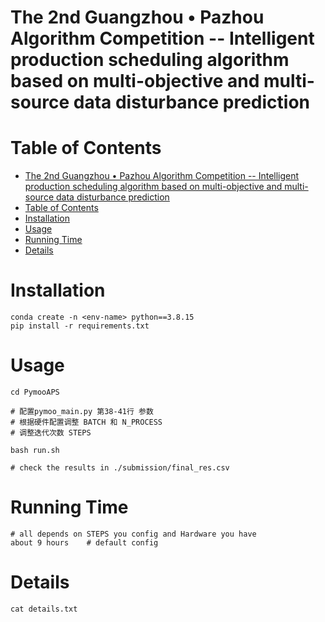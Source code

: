 # The 2nd Guangzhou • Pazhou Algorithm Competition -- Intelligent production scheduling algorithm based on multi-objective and multi-source data disturbance prediction

# Table of Contents

- [The 2nd Guangzhou • Pazhou Algorithm Competition -- Intelligent production scheduling algorithm based on multi-objective and multi-source data disturbance prediction](#the-2nd-guangzhou--pazhou-algorithm-competition----intelligent-production-scheduling-algorithm-based-on-multi-objective-and-multi-source-data-disturbance-prediction)
- [Table of Contents](#table-of-contents)
- [Installation](#installation)
- [Usage](#usage)
- [Running Time](#running-time)
- [Details](#details)

# Installation

```
conda create -n <env-name> python==3.8.15
pip install -r requirements.txt
```

# Usage

```
cd PymooAPS

# 配置pymoo_main.py 第38-41行 参数
# 根据硬件配置调整 BATCH 和 N_PROCESS  
# 调整迭代次数 STEPS

bash run.sh

# check the results in ./submission/final_res.csv
```

# Running Time
```
# all depends on STEPS you config and Hardware you have
about 9 hours    # default config
```

# Details
```
cat details.txt
```
